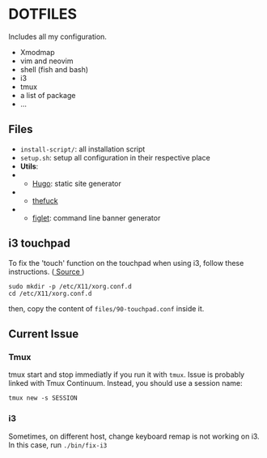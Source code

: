 # DOTFILES
Includes all my configuration.
- Xmodmap
- vim and neovim
- shell (fish and bash)
- i3
- tmux
- a list of package
- ...

## Files
- `install-script/`: all installation script
- `setup.sh`: setup all configuration in their respective place
- **Utils**:
- - [Hugo](https://gohugo.io/getting-started/quick-start/): static site generator
- - [thefuck](https://github.com/nvbn/thefuck)
- - [figlet](https://www.npmjs.com/package/figlet): command line banner generator

## i3 touchpad
To fix the 'touch' function on the touchpad when using i3, follow these instructions. ([ Source ](https://cravencode.com/post/essentials/enable-tap-to-click-in-i3wm/))

    sudo mkdir -p /etc/X11/xorg.conf.d
    cd /etc/X11/xorg.conf.d

then, copy the content of `files/90-touchpad.conf` inside it.

## Current Issue
### Tmux
tmux start and stop immediatly if you run it with `tmux`. Issue is probably linked with Tmux Continuum. Instead, you should use a session name:

    tmux new -s SESSION

### i3
Sometimes, on different host, change keyboard remap is not working on i3. In this case, run `./bin/fix-i3`
